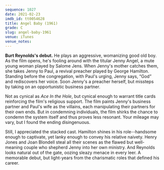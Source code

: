 ```yaml
---
sequence: 1027
date: 2021-02-23
imdb_id: tt0054628
title: Angel Baby (1961)
grade: C
slug: angel-baby-1961
venue: iTunes
venue_notes:
---
```


**Burt Reynolds's debut.** He plays an aggressive, womanizing good old boy. As the film opens, he's fooling around with the titular Jenny Angel, a mute young woman played by Salome Jens. When Jenny's mother catches them, she takes Jenny to Paul, a revival preacher played by George Hamilton. Standing before the congregation, with Paul's urging, Jenny says, “God” and rediscovers her voice. Soon Jenny's a preacher herself, but missteps by taking on an opportunistic business partner.

<!-- end -->

Not as cynical as <span data-imdb-id="tt0043338">_Ace In the Hole_</span>, but cynical enough to warrant title cards reinforcing the film's religious support. The film paints Jenny's business partner and Paul's wife as the villains, each manipulating their partners for their own ends. But in condemning individuals, the film shirks the chance to condemn the system itself and thus proves less resonant. Your mileage may vary, but I found the ending disingenuous.

Still, I appreciated the stacked cast. Hamilton shines in his role--handsome enough to captivate, yet lanky enough to convey his relative naivety. Henry Jones and Joan Blondell steal all their scenes as the flawed but well-meaning couple who shepherd Jenny into her own ministry. And Reynolds looks natural out of the gate, oozing sleazy menace in every leer. A memorable debut, but light-years from the charismatic roles that defined his career.